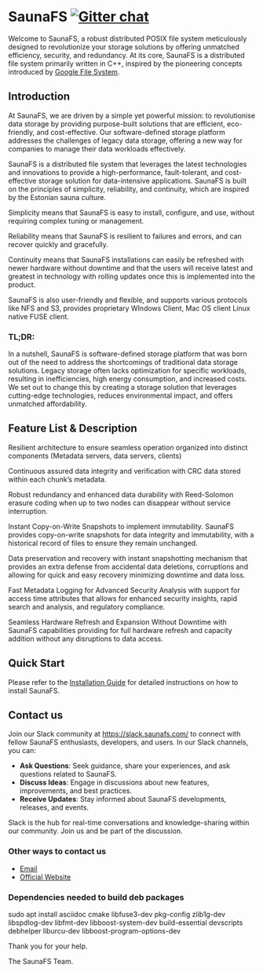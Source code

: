 # SaunaFS [![Gitter chat](https://badges.gitter.im/gitterHQ/gitter.png)](https://gitter.im/saunafs/)

Welcome to SaunaFS, a robust distributed POSIX file system meticulously designed to revolutionize your storage solutions
by offering unmatched efficiency, security, and redundancy. At its core, SaunaFS is a distributed file system primarily
written in C++, inspired by the pioneering concepts introduced by [Google File System](https://en.wikipedia.org/wiki/Google_File_System).

## Introduction

At SaunaFS, we are driven by a simple yet powerful mission: to revolutionise data storage by providing purpose-built solutions that are efficient, eco-friendly, and cost-effective. Our software-defined storage platform addresses the challenges of legacy data storage, offering a new way for companies to manage their data workloads effectively.

SaunaFS is a distributed file system that leverages the latest technologies and innovations to provide a high-performance, fault-tolerant, and cost-effective storage solution for data-intensive applications. SaunaFS is built on the principles of simplicity, reliability, and continuity, which are inspired by the Estonian sauna culture.

Simplicity means that SaunaFS is easy to install, configure, and use, without requiring complex tuning or management.

Reliability means that SaunaFS is resilient to failures and errors, and can recover quickly and gracefully.

Continuity means that SaunaFS installations can easily be refreshed with newer hardware without downtime and that the users will receive latest and greatest in technology with rolling updates once this is implemented into the product.

SaunaFS is also user-friendly and flexible, and supports various protocols like NFS and S3, provides proprietary WIndows Client, Mac OS client Linux native FUSE client.

### TL;DR:

In a nutshell, SaunaFS is software-defined storage platform that was born out of the need to address the shortcomings of traditional data storage solutions. Legacy storage often lacks optimization for specific workloads, resulting in inefficiencies, high energy consumption, and increased costs. We set out to change this by creating a storage solution that leverages cutting-edge technologies, reduces environmental impact, and offers unmatched affordability.

## Feature List & Description

Resilient architecture to ensure seamless operation organized into distinct components (Metadata servers, data servers, clients)

Continuous assured data integrity and verification with CRC data stored within each chunk’s metadata.

Robust redundancy and enhanced data durability with Reed-Solomon erasure coding when up to two nodes can disappear without service interruption.

Instant Copy-on-Write Snapshots to implement immutability. SaunaFS provides copy-on-write snapshots for data integrity and immutability, with a historical record of files to ensure they remain unchanged.

Data preservation and recovery with instant snapshotting mechanism that provides an extra defense from accidental data deletions, corruptions and allowing for quick and easy recovery minimizing downtime and data loss.

Fast Metadata Logging for Advanced Security Analysis with support for access time attributes that allows for enhanced security insights, rapid search and analysis, and regulatory compliance.

Seamless Hardware Refresh and Expansion Without Downtime with SaunaFS capabilities providing for full hardware refresh and capacity addition without any disruptions to data access.

## Quick Start

Please refer to the [Installation Guide](INSTALL.md) for detailed instructions on how to install SaunaFS.

## Contact us

Join our Slack community at https://slack.saunafs.com/ to connect with fellow SaunaFS enthusiasts, developers, and users. In our Slack channels, you can:

 - **Ask Questions**: Seek guidance, share your experiences, and ask questions related to SaunaFS.
 - **Discuss Ideas**: Engage in discussions about new features, improvements, and best practices.
 - **Receive Updates**: Stay informed about SaunaFS developments, releases, and events.

Slack is the hub for real-time conversations and knowledge-sharing within our community. Join us and be part of the discussion.

### Other ways to contact us

- [Email](mailto:contact@saunafs.com)
- [Official Website](https://saunafs.com/contact)

### Dependencies needed to build deb packages
sudo apt install asciidoc cmake libfuse3-dev pkg-config zlib1g-dev libspdlog-dev libfmt-dev libboost-system-dev build-essential devscripts debhelper liburcu-dev libboost-program-options-dev

Thank you for your help.

The SaunaFS Team.
